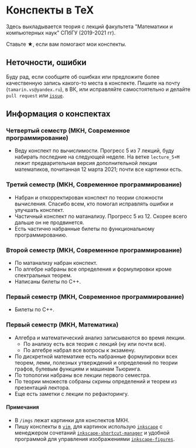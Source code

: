 # Конспекты в TeX
Здесь выкладывается теория с лекций факультета "Математики и компьютерных наук" СПбГУ (2019-2021 гг).

Ставьте <bold style='font-size=16pt'>★</bold>,  если вам помогают мои конспекты.

## Неточности, ошибки
Буду рад, если сообщите об ошибках или предложите более качественную запись какого-то места в конспекте.
Пишите на почту (`tamarin.vs@yandex.ru`), в ВК, или исправляйте самостоятельно и делайте `pull request` или [`issue`](https://github.com/tamarinvs19/theory_university/issues/new/choose).

## Информация о конспектах
### Четвертый семестр (МКН, Современное программирование)
* Веду конспект по вычислимости. Прогресс 5 из 7 лекций, буду набирать последние на следующей неделе. На ветке `lecture_5+M` лежит предварительная версия дополнительной лекции математиков, почитанная 12 марта 2021; почти все картинки есть. 

### Третий семестр (МКН, Современное программирование)
* Набран и откорректирован конспект по теории сложности вычисления. Спасибо всем, кто помогал исправлять ошибки и улучшать конспект.
* Частичный конспект по матанализу. Прогресс 5 из 12. Скорее всего дальше он не продвинется.
* Есть частично набранные билеты по функциональному программированию.

### Второй семестр (МКН, Современное программирование)
* По матанализу набран конспект.
* По алгебре набраны все определения и формулировки кроме спектральных теорем.
* Написаны билеты по С++.

### Первый семестр (МКН, Современное программирование)
*  Билеты по С++.

### Первый семестр (МКН, Математика)
* Алгебра и математический анализ записываются во время лекции. 
  - По анализу есть вся теория с лекций (ну или почти вся).
  - По алгебре набрал все вопросы к экзамену.
* По дискретной математике есть набранные формулировки всех теорем, лемм, полезных утверждений и определений по теории графов, булевым функциям и машинам Тьюринга.
* По топологии набраны все лекции первого семестра.
* По теории множеств собраны скрины определений и теорем из презентаций лектора.
* Еще есть заметки с лекции по рефакторингу.

#### Примечания
* В `/imgs` лежат картинки для конспектов МКН.
* Пишу конспекты в [`vim`](https://www.vim.org), для картинок использую [`inkscape`](https://inkscape.org) с менеджером сочетаний [`inkscape-shortcut-manager`](https://github.com/gillescastel/inkscape-shortcut-manager) и удобной программой для управления изображениями [`inkscape-figures`](https://github.com/gillescastel/inkscape-figures).
